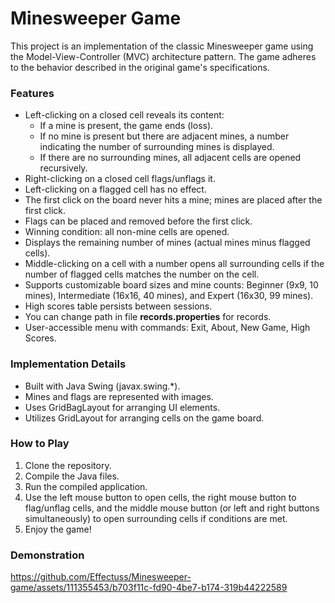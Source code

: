 # Minesweeper Game

This project is an implementation of the classic Minesweeper game using the Model-View-Controller (MVC) architecture pattern. The game adheres to the behavior described in the original game's specifications.

### Features

- Left-clicking on a closed cell reveals its content:
    - If a mine is present, the game ends (loss).
    - If no mine is present but there are adjacent mines, a number indicating the number of surrounding mines is displayed.
    - If there are no surrounding mines, all adjacent cells are opened recursively.
- Right-clicking on a closed cell flags/unflags it.
- Left-clicking on a flagged cell has no effect.
- The first click on the board never hits a mine; mines are placed after the first click.
- Flags can be placed and removed before the first click.
- Winning condition: all non-mine cells are opened.
- Displays the remaining number of mines (actual mines minus flagged cells).
- Middle-clicking on a cell with a number opens all surrounding cells if the number of flagged cells matches the number on the cell.
- Supports customizable board sizes and mine counts: Beginner (9x9, 10 mines), Intermediate (16x16, 40 mines), and Expert (16x30, 99 mines).
- High scores table persists between sessions.
- You can change path in file **records.properties** for records.
- User-accessible menu with commands: Exit, About, New Game, High Scores.

### Implementation Details

- Built with Java Swing (javax.swing.*).
- Mines and flags are represented with images.
- Uses GridBagLayout for arranging UI elements.
- Utilizes GridLayout for arranging cells on the game board.

### How to Play

1. Clone the repository.
2. Compile the Java files.
3. Run the compiled application.
4. Use the left mouse button to open cells, the right mouse button to flag/unflag cells, and the middle mouse button (or left and right buttons simultaneously) to open surrounding cells if conditions are met.
5. Enjoy the game!

### Demonstration

https://github.com/Effectuss/Minesweeper-game/assets/111355453/b703f11c-fd90-4be7-b174-319b44222589

